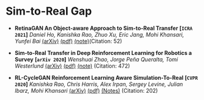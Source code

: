 # Sim-to-Real Gap

- **RetinaGAN An Object-aware Approach to Sim-to-Real Transfer**
 **[`ICRA 2021`]** *Daniel Ho, Kanishka Rao, Zhuo Xu, Eric Jang, Mohi Khansari, Yunfei Bai* [(arXiv)](http://arxiv.org/abs/2011.03148) [(pdf)](./RetinaGAN%20-%20An%20Object-aware%20Approach%20to%20Sim-to-Real%20Transfer.pdf) [(note)](./notes/retinaGAN.md)(Citation: 52)


- **Sim-to-Real Transfer in Deep Reinforcement Learning for Robotics a Survey**
 **[`arXiv 2020`]** *Wenshuai Zhao, Jorge Peña Queralta, Tomi Westerlund* [(arXiv)](http://arxiv.org/abs/2009.13303) [(pdf)](./Sim-to-Real%20Transfer%20in%20Deep%20Reinforcement%20Learning%20for%20Robotics%20a%20Survey.pdf) [(note)](./notes/survey.md) (Citation: 472)


- **RL-CycleGAN Reinforcement Learning Aware Simulation-To-Real**
 **[`CVPR 2020`]** *Kanishka Rao, Chris Harris, Alex Irpan, Sergey Levine, Julian Ibarz, Mohi Khansari* [(arXiv)](http://arxiv.org/abs/2006.09001) [(pdf)](./RL-CycleGAN%20Reinforcement%20Learning%20Aware%20Simulation-To-Real.pdf) [(Notes)](./notes/rl-cyclegan.md) (Citation: 202)
 
